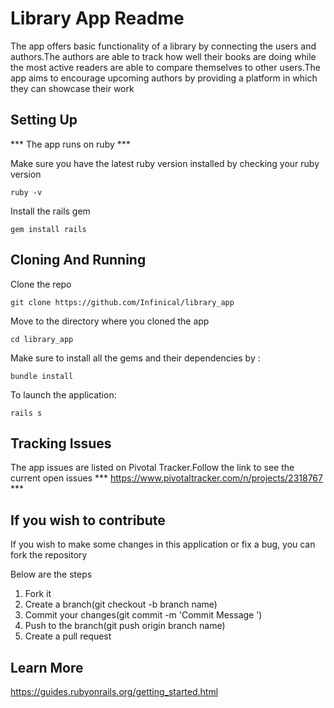 # Library App Readme

The app offers basic functionality of a library by connecting  the users and authors.The authors are able to track how well their books are doing while the most active readers are able to compare themselves to other users.The app aims to encourage upcoming authors by providing a platform in which they can showcase their work 

## Setting Up

*** The app runs on ruby ***

Make sure you have the latest ruby version installed by checking your ruby version
```
ruby -v
```

Install the rails gem 

```
gem install rails
```
## Cloning And Running
Clone the repo 
```
git clone https://github.com/Infinical/library_app
```
Move to the directory where you cloned the app
```
cd library_app
```

Make sure to install all the gems and their dependencies by :
```
bundle install
```
To launch the application:
``` 
rails s
```

## Tracking Issues
The app issues are listed on Pivotal Tracker.Follow the link to see the current open issues 
*** https://www.pivotaltracker.com/n/projects/2318767 ***

## If you wish to contribute

If you wish to make some changes in this application or fix a bug, you can fork the repository

Below are the steps

1. Fork it
2. Create a branch(git checkout -b branch name)
3. Commit your changes(git commit -m 'Commit Message ')
4. Push to the branch(git push origin branch name)
5. Create a pull request

## Learn More
https://guides.rubyonrails.org/getting_started.html
 
